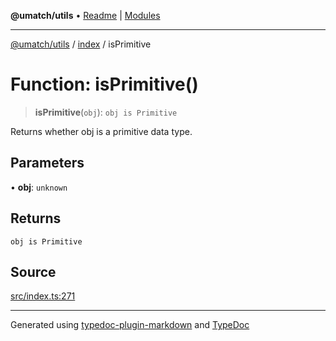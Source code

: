 **@umatch/utils** • [Readme](../../index.md) \| [Modules](../../modules.md)

***

[@umatch/utils](../../modules.md) / [index](../index.md) / isPrimitive

# Function: isPrimitive()

> **isPrimitive**(`obj`): `obj is Primitive`

Returns whether obj is a primitive data type.

## Parameters

• **obj**: `unknown`

## Returns

`obj is Primitive`

## Source

[src/index.ts:271](https://github.com/umatch-oficial/utils/blob/0b3210d/src/index.ts#L271)

***

Generated using [typedoc-plugin-markdown](https://www.npmjs.com/package/typedoc-plugin-markdown) and [TypeDoc](https://typedoc.org/)
